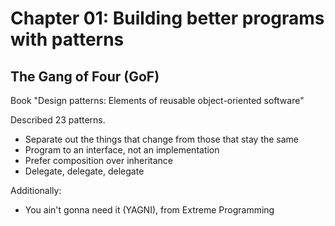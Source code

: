 # Chapter 01: Building better programs with patterns

## The Gang of Four (GoF)

Book "Design patterns: Elements of reusable object-oriented software"

Described 23 patterns.

- Separate out the things that change from those that stay the same
- Program to an interface, not an implementation
- Prefer composition over inheritance
- Delegate, delegate, delegate

Additionally:
- You ain't gonna need it (YAGNI), from Extreme Programming

